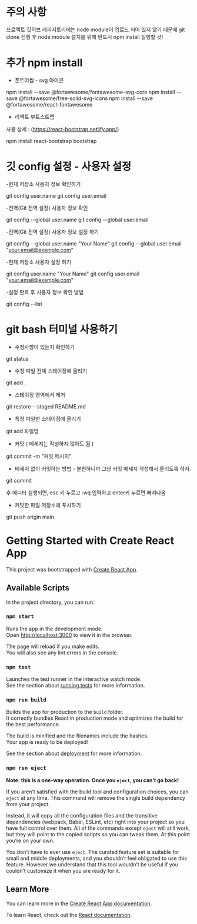 
# 주의 사항

프로젝트 깃허브 레퍼지토리에는 node module이 업로드 되어 있지 않기 때문에 
git clone 진행 후 node module 설치를 위해 반드시 npm install 실행할 것!

# 추가 npm install 

- 폰트어썸 - svg 아이콘 

npm install --save @fortawesome/fontawesome-svg-core
npm install --save @fortawesome/free-solid-svg-icons
npm install --save @fortawesome/react-fontawesome

- 리액트 부트스트랩

사용 상세 : (https://react-bootstrap.netlify.app/)

npm install react-bootstrap bootstrap


# 깃 config 설정 - 사용자 설정

-현재 저장소 사용자 정보 확인하기 

git config user.name
git config user.email


-전역(Git 전역 설정) 사용자 정보 확인

git config --global user.name
git config --global user.email


-전역(Git 전역 설정) 사용자 정보 설정 하기

git config --global user.name "Your Name"
git config --global user.email "your.email@example.com"


-현재 저장소 사용자 설정 하기

git config user.name "Your Name"
git config user.email "your.email@example.com"


-설정 완료 후 사용자 정보 확인 방법

git config --list


# git bash 터미널 사용하기 

- 수정사항이 있는지 확인하기

git status

- 수정 파일 전체 스테이징에 올리기

git add .

- 스테이징 영역에서 제거

git restore --staged README.md

- 특정 파일만 스테이징에 올리기 

git add 파일명

- 커밋 ( 메세지는 작성하지 않아도 됨 )

git commit -m "커밋 메시지”

- 메세지 없이 커밋하는 방법 - 불편하니까 그냥 커밋 메세지 작성해서 올리도록 하자.

git commit 

후 에디터 실행되면, esc 키 누르고 :wq 입력하고 enter키 누르면 빠져나옴


- 커밋한 파일 저장소에 푸시하기

git push origin main



# Getting Started with Create React App

This project was bootstrapped with [Create React App](https://github.com/facebook/create-react-app).

## Available Scripts

In the project directory, you can run:

### `npm start`

Runs the app in the development mode.\
Open [http://localhost:3000](http://localhost:3000) to view it in the browser.

The page will reload if you make edits.\
You will also see any lint errors in the console.

### `npm test`

Launches the test runner in the interactive watch mode.\
See the section about [running tests](https://facebook.github.io/create-react-app/docs/running-tests) for more information.

### `npm run build`

Builds the app for production to the `build` folder.\
It correctly bundles React in production mode and optimizes the build for the best performance.

The build is minified and the filenames include the hashes.\
Your app is ready to be deployed!

See the section about [deployment](https://facebook.github.io/create-react-app/docs/deployment) for more information.

### `npm run eject`

**Note: this is a one-way operation. Once you `eject`, you can’t go back!**

If you aren’t satisfied with the build tool and configuration choices, you can `eject` at any time. This command will remove the single build dependency from your project.

Instead, it will copy all the configuration files and the transitive dependencies (webpack, Babel, ESLint, etc) right into your project so you have full control over them. All of the commands except `eject` will still work, but they will point to the copied scripts so you can tweak them. At this point you’re on your own.

You don’t have to ever use `eject`. The curated feature set is suitable for small and middle deployments, and you shouldn’t feel obligated to use this feature. However we understand that this tool wouldn’t be useful if you couldn’t customize it when you are ready for it.

## Learn More

You can learn more in the [Create React App documentation](https://facebook.github.io/create-react-app/docs/getting-started).

To learn React, check out the [React documentation](https://reactjs.org/).

